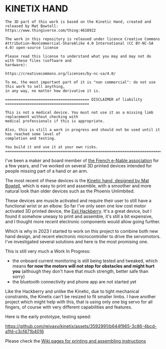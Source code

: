 # KINETIX HAND

```
The 3D part of this work is based on the Kinetic Hand, created and released by Mat Bowtell:
https://www.thingiverse.com/thing:4618922 

The work in this repository is released under licence Creative Commons 
Attribution-NonCommercial-ShareAlike 4.0 International (CC BY-NC-SA 4.0) open-source license

Please read this license to understand what you may and may not do with these files (software and 
hardware):

https://creativecommons.org/licenses/by-nc-sa/4.0/

To me, the most important part of it is "non commercial": do not use this work to sell anything, 
in any way, no matter how derivative it is.

====================================== DISCLAIMER of liability ====================================== 
 
This is not a medical device. You must not use it as a missing limb replacement without checking with
medical professionals if this is appropriate.

Also, this is still a work in progress and should not be used until it has reached some level of 
completion and testing.

You build it and use it at your own risks.  
=====================================================================================================
```

I've been a maker and board member of [the French e-Nable association](https://e-nable.fr/fr/) for a few years, and I've 
worked on several 3D printed devices intended for people missing part of a hand or an arm.

The most recent of these devices is the [Kinetic hand, designed by Mat Bowtell](https://www.thingiverse.com/thing:4618922), which is easy to print and assemble, with 
a smoother and more natural look than older devices such as the Phoenix Unlimbited.

These devices are muscle activated and require their user to still have a functional wrist or an elbow.
So far I've only seen one low cost motor activated 3D printed device, the [Exii Hackberry](https://www.exiii-hackberry.com/). 
It's a great device, but I found it somehow uneasy to print and assemble, it's still a bit expensive, and I thought
more recent electronic components would allow going further.

Which is why in 2023 I started to work on this project to combine both new hand design, and recent 
electronic microcontroller to drive the servomotors. I've investigated several solutions and here is the most promising one.

This is still very much a Work In Progress:
- the onboard current monitoring is still being tested and tweaked, which means **for now the motors will not stop for obstacles and might 
  hurt you** (although they don't have that much strength, better safe than sorry)
- the bluetooth connectivity and phone app are not started yet

                                                      
Like the Hackberry and unlike the Kinetic, due to tight mechanical constraints, the Kinetix can't be resized to fit smaller limbs.
I have another project which might help with this, that is using only one big servo for all fingers, of course with
very different capabilities and features.

Here is the early prototype, testing speed:

https://github.com/reivaxy/kinetix/assets/3592991/b644f965-3c86-4bcd-a1fd-c3cf471b4016
                                                                                                            

Please check the [Wiki pages for printing and assembling instructions](https://github.com/reivaxy/kinetix/wiki)

